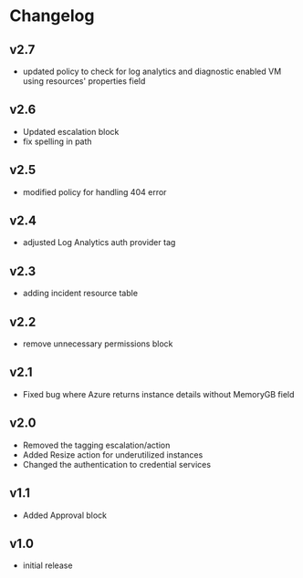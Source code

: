# Changelog

## v2.7

- updated policy to check for log analytics and diagnostic enabled VM using resources' properties field

## v2.6

- Updated escalation block
- fix spelling in path

## v2.5
- modified policy for handling 404 error

## v2.4

- adjusted Log Analytics auth provider tag

## v2.3

- adding incident resource table

## v2.2

- remove unnecessary permissions block

## v2.1

- Fixed bug where Azure returns instance details without MemoryGB field

## v2.0

- Removed the tagging escalation/action
- Added Resize action for underutilized instances
- Changed the authentication to credential services

## v1.1

- Added Approval block

## v1.0

- initial release
